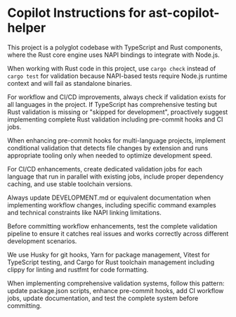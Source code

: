 # Copilot Instructions for ast-copilot-helper

This project is a polyglot codebase with TypeScript and Rust components, where the Rust core engine uses NAPI bindings to integrate with Node.js.

When working with Rust code in this project, use `cargo check` instead of `cargo test` for validation because NAPI-based tests require Node.js runtime context and will fail as standalone binaries.

For workflow and CI/CD improvements, always check if validation exists for all languages in the project. If TypeScript has comprehensive testing but Rust validation is missing or "skipped for development", proactively suggest implementing complete Rust validation including pre-commit hooks and CI jobs.

When enhancing pre-commit hooks for multi-language projects, implement conditional validation that detects file changes by extension and runs appropriate tooling only when needed to optimize development speed.

For CI/CD enhancements, create dedicated validation jobs for each language that run in parallel with existing jobs, include proper dependency caching, and use stable toolchain versions.

Always update DEVELOPMENT.md or equivalent documentation when implementing workflow changes, including specific command examples and technical constraints like NAPI linking limitations.

Before committing workflow enhancements, test the complete validation pipeline to ensure it catches real issues and works correctly across different development scenarios.

We use Husky for git hooks, Yarn for package management, Vitest for TypeScript testing, and Cargo for Rust toolchain management including clippy for linting and rustfmt for code formatting.

When implementing comprehensive validation systems, follow this pattern: update package.json scripts, enhance pre-commit hooks, add CI workflow jobs, update documentation, and test the complete system before committing.
